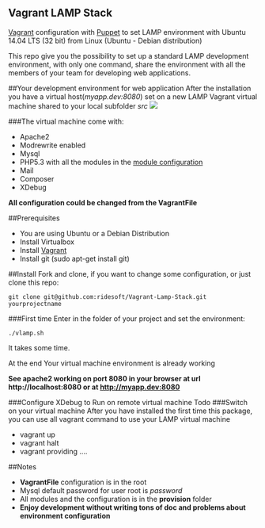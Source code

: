 Vagrant LAMP Stack
------------------------

[Vagrant](https://www.vagrantup.com) configuration with [Puppet](https://puppetlabs.com) to set LAMP environment with Ubuntu 14.04 LTS (32 bit) from Linux (Ubuntu - Debian distribution)

This repo give you the possibility to set up a standard LAMP development environment, with only one command, share the environment with all the members of your team for developing web applications.

##Your development environment for web application
After the installation you have a virtual host(*myapp.dev:8080*) set on a new LAMP Vagrant virtual machine shared to your local subfolder *src*
![](https://github.com/ridesoft/Vagrant-Lamp-Stack/blob/master/doc/imgs/browserscreenshot.png)

###The virtual machine  come with:
- Apache2
- Modrewrite enabled
- Mysql
- PHP5.3 with all the modules in the [module configuration](https://github.com/ridesoft/VagrantLampStack/blob/master/provision/modules/php/manifests/init.pp)
- Mail
- Composer
- XDebug

**All configuration could be changed from the VagrantFile**

##Prerequisites
- You are using Ubuntu or a Debian Distribution
- Install Virtualbox
- Install [Vagrant](https://www.vagrantup.com)
- Install git (sudo apt-get install git)

##Install
Fork and clone, if you want to change some configuration, or just clone this repo:
```
git clone git@github.com:ridesoft/Vagrant-Lamp-Stack.git yourprojectname
```
###First time
Enter in the folder of your project and set the environment:
```
./vlamp.sh
```
It takes some time.

At the end Your virtual machine environment is already working

**See apache2 working on port 8080 in your browser at url http://localhost:8080 or at http://myapp.dev:8080**

###Configure XDebug to Run on remote virtual machine
Todo
###Switch on your virtual machine
After you have installed the first time this package, you can use all vagrant command to use your LAMP virtual machine
- vagrant up
- vagrant halt
- vagrant providing
....

##Notes
- **VagrantFile** configuration is in the root
- Mysql default password for user root is *password*
- All modules and the configuration is in the **provision** folder
- **Enjoy development without writing tons of doc and problems about environment configuration**
